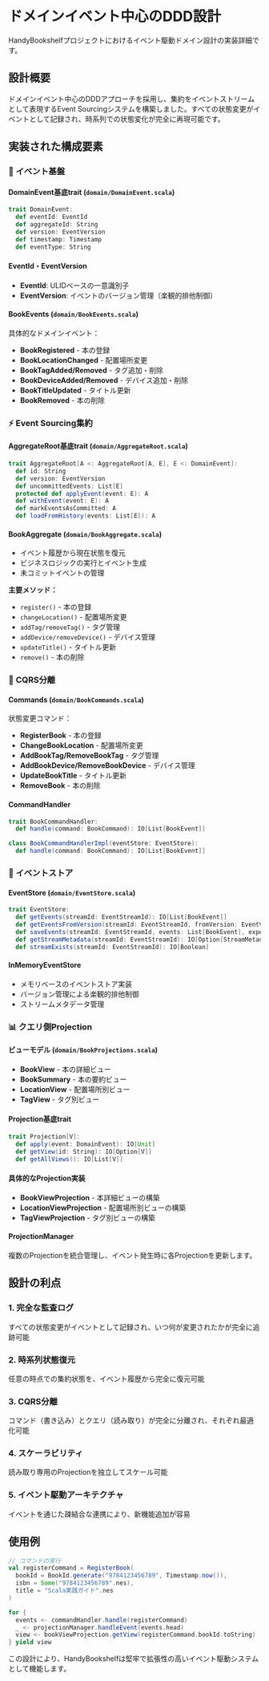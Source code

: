 # ドメインイベント中心のDDD設計

HandyBookshelfプロジェクトにおけるイベント駆動ドメイン設計の実装詳細です。

## 設計概要

ドメインイベント中心のDDDアプローチを採用し、集約をイベントストリームとして表現するEvent Sourcingシステムを構築しました。すべての状態変更がイベントとして記録され、時系列での状態変化が完全に再現可能です。

## 実装された構成要素

### 🎯 **イベント基盤**

#### DomainEvent基底trait (`domain/DomainEvent.scala`)
```scala
trait DomainEvent:
  def eventId: EventId
  def aggregateId: String
  def version: EventVersion  
  def timestamp: Timestamp
  def eventType: String
```

#### EventId・EventVersion
- **EventId**: ULIDベースの一意識別子
- **EventVersion**: イベントのバージョン管理（楽観的排他制御）

#### BookEvents (`domain/BookEvents.scala`)
具体的なドメインイベント：
- **BookRegistered** - 本の登録
- **BookLocationChanged** - 配置場所変更
- **BookTagAdded/Removed** - タグ追加・削除
- **BookDeviceAdded/Removed** - デバイス追加・削除
- **BookTitleUpdated** - タイトル更新
- **BookRemoved** - 本の削除

### ⚡ **Event Sourcing集約**

#### AggregateRoot基底trait (`domain/AggregateRoot.scala`)
```scala
trait AggregateRoot[A <: AggregateRoot[A, E], E <: DomainEvent]:
  def id: String
  def version: EventVersion
  def uncommittedEvents: List[E]
  protected def applyEvent(event: E): A
  def withEvent(event: E): A
  def markEventsAsCommitted: A
  def loadFromHistory(events: List[E]): A
```

#### BookAggregate (`domain/BookAggregate.scala`)
- イベント履歴から現在状態を復元
- ビジネスロジックの実行とイベント生成
- 未コミットイベントの管理

**主要メソッド：**
- `register()` - 本の登録
- `changeLocation()` - 配置場所変更
- `addTag/removeTag()` - タグ管理
- `addDevice/removeDevice()` - デバイス管理
- `updateTitle()` - タイトル更新
- `remove()` - 本の削除

### 🔄 **CQRS分離**

#### Commands (`domain/BookCommands.scala`)
状態変更コマンド：
- **RegisterBook** - 本の登録
- **ChangeBookLocation** - 配置場所変更
- **AddBookTag/RemoveBookTag** - タグ管理
- **AddBookDevice/RemoveBookDevice** - デバイス管理
- **UpdateBookTitle** - タイトル更新
- **RemoveBook** - 本の削除

#### CommandHandler
```scala
trait BookCommandHandler:
  def handle(command: BookCommand): IO[List[BookEvent]]

class BookCommandHandlerImpl(eventStore: EventStore):
  def handle(command: BookCommand): IO[List[BookEvent]]
```

### 💾 **イベントストア**

#### EventStore (`domain/EventStore.scala`)
```scala
trait EventStore:
  def getEvents(streamId: EventStreamId): IO[List[BookEvent]]
  def getEventsFromVersion(streamId: EventStreamId, fromVersion: EventVersion): IO[List[BookEvent]]
  def saveEvents(streamId: EventStreamId, events: List[BookEvent], expectedVersion: ExpectedVersion): IO[Unit]
  def getStreamMetadata(streamId: EventStreamId): IO[Option[StreamMetadata]]
  def streamExists(streamId: EventStreamId): IO[Boolean]
```

#### InMemoryEventStore
- メモリベースのイベントストア実装
- バージョン管理による楽観的排他制御
- ストリームメタデータ管理

### 📊 **クエリ側Projection**

#### ビューモデル (`domain/BookProjections.scala`)
- **BookView** - 本の詳細ビュー
- **BookSummary** - 本の要約ビュー
- **LocationView** - 配置場所別ビュー
- **TagView** - タグ別ビュー

#### Projection基底trait
```scala
trait Projection[V]:
  def apply(event: DomainEvent): IO[Unit]
  def getView(id: String): IO[Option[V]]
  def getAllViews(): IO[List[V]]
```

#### 具体的なProjection実装
- **BookViewProjection** - 本詳細ビューの構築
- **LocationViewProjection** - 配置場所別ビューの構築
- **TagViewProjection** - タグ別ビューの構築

#### ProjectionManager
複数のProjectionを統合管理し、イベント発生時に各Projectionを更新します。

## 設計の利点

### 1. **完全な監査ログ**
すべての状態変更がイベントとして記録され、いつ何が変更されたかが完全に追跡可能

### 2. **時系列状態復元**
任意の時点での集約状態を、イベント履歴から完全に復元可能

### 3. **CQRS分離**
コマンド（書き込み）とクエリ（読み取り）が完全に分離され、それぞれ最適化可能

### 4. **スケーラビリティ**
読み取り専用のProjectionを独立してスケール可能

### 5. **イベント駆動アーキテクチャ**
イベントを通じた疎結合な連携により、新機能追加が容易

## 使用例

```scala
// コマンドの実行
val registerCommand = RegisterBook(
  bookId = BookId.generate("9784123456789", Timestamp.now()),
  isbn = Some("9784123456789".nes),
  title = "Scala実践ガイド".nes
)

for {
  events <- commandHandler.handle(registerCommand)
  _ <- projectionManager.handleEvent(events.head)
  view <- bookViewProjection.getView(registerCommand.bookId.toString)
} yield view
```

この設計により、HandyBookshelfは堅牢で拡張性の高いイベント駆動システムとして機能します。